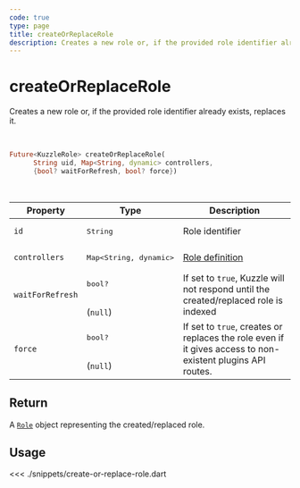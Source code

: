 ```yaml
---
code: true
type: page
title: createOrReplaceRole
description: Creates a new role or, if the provided role identifier already exists, replaces it.
---
```


# createOrReplaceRole

Creates a new role or, if the provided role identifier already exists, replaces it.

<br />

```dart
Future<KuzzleRole> createOrReplaceRole(
      String uid, Map<String, dynamic> controllers,
      {bool? waitForRefresh, bool? force})
```

<br />

| Property | Type | Description |
| --- | --- | --- |
| `id` | <pre>String</pre> | Role identifier |
| `controllers` | <pre>Map<String, dynamic></pre> | [Role definition](/core/2/guides/main-concepts/permissions#roles) |
| `waitForRefresh` | <pre>bool?</pre><br />(`null`) | If set to `true`, Kuzzle will not respond until the created/replaced role is indexed |
| `force`   | <pre>bool?</pre><br />(`null`) | If set to `true`, creates or replaces the role even if it gives access to non-existent plugins API routes. |

## Return

A [`Role`](/sdk/dart/3/core-classes/role) object representing the created/replaced role.

## Usage

<<< ./snippets/create-or-replace-role.dart
